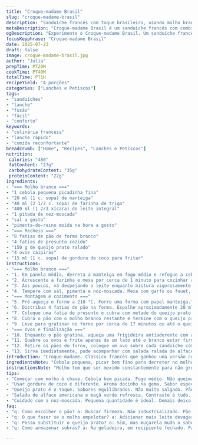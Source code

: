 ```yaml
---
title: "Croque-madame Brasil"
slug: "croque-madame-brasil"
description: "Sanduíche francês com toque brasileiro, usando molho branco temperado com noz-moscada e cebola, pão de forma branco, presunto cozido e queijo prato ralado. Finalizado com ovo frito por cima, servido quente e gratinado, ideal para lanches rápidos e saborosos. A versão traz pequenas alterações: quantidades ajustadas, substituição de dois ingredientes e leve mudança nos tempos de cozimento para textura e sabor diferenciados."
metaDescription: "Croque-madame Brasil é um sanduíche francês com combinação de sabores brasileiros. Rápido e delicioso, ideal para lanches práticos."
ogDescription: "Experimente o Croque-madame Brasil. Um sanduíche francês deliciosamente adaptado com ingredientes brasileiros e um toque especial."
focusKeyphrase: "Croque-madame Brasil"
date: 2025-07-23
draft: false
image: croque-madame-brasil.jpg
author: "Julia"
prepTime: PT20M
cookTime: PT40M
totalTime: PT1H
recipeYield: "4 porções"
categories: ["Lanches e Petiscos"]
tags:
- "sanduíches"
- "lanche"
- "fusão"
- "fácil"
- "conforto"
keywords:
- "culinária francesa"
- "lanche rápido"
- "comida reconfortante"
breadcrumb: ["Home", "Recipes", "Lanches e Petiscos"]
nutrition: 
 calories: "480"
 fatContent: "27g"
 carbohydrateContent: "35g"
 proteinContent: "22g"
ingredients:
- "=== Molho branco ==="
- "1 cebola pequena picadinha fina"
- "20 ml (1 c. sopa) de manteiga"
- "40 ml (2 1/2 c. sopa) de farinha de trigo"
- "400 ml (1 2/3 xícara) de leite integral"
- "1 pitada de noz-moscada"
- "sal a gosto"
- "pimenta-do-reino moída na hora a gosto"
- "=== Recheio ==="
- "8 fatias de pão de forma branco"
- "4 fatias de presunto cozido"
- "150 g de queijo prato ralado"
- "4 ovos caipiras"
- "15 ml (1 c. sopa) de gordura de coco para fritar"
instructions:
- "=== Molho branco ==="
- "1. Em panela média, derreta a manteiga em fogo médio e refogue a cebola até ficar translúcida, sem queimar."
- "2. Acrescente a farinha e mexa por cerca de 1 minuto para cozinhar a farinha, sem deixar dourar."
- "3. Aos poucos, vá despejando o leite enquanto mistura vigorosamente para evitar grumos. Aumente o fogo e, quando começar a ferver, abaixe para médio-baixo."
- "4. Tempere com sal, pimenta e noz-moscada. Mexa com garfo ou fouet, deixando o molho engrossar por uns 7 minutos, mexendo sempre para não grudar."
- "=== Montagem e cozimento ==="
- "5. Pré-aqueça o forno a 210 °C. Forre uma forma com papel manteiga."
- "6. Distribua 4 fatias de pão na forma. Espalhe aproximadamente 20 ml (1 1/3 colher de sopa) do molho branco em cima de cada fatia."
- "7. Coloque uma fatia de presunto e cubra com metade do queijo prato ralado. Feche com as outras fatias de pão."
- "8. Cubra o pão com o molho branco restante e termine com o queijo prato restante, espalhando uniformemente."
- "9. Leve para gratinar no forno por cerca de 17 minutos ou até o queijo começar a dourar levemente."
- "=== Ovos e finalização ==="
- "10. Enquanto o pão gratina, aqueça uma frigideira antiaderente com a gordura de coco em fogo médio-alto."
- "11. Quebre os ovos e frite apenas de um lado até o branco estar firme mas a gema ainda mole. Tempere com sal e pimenta."
- "12. Retire os pães do forno, coloque um ovo sobre cada sanduíche com cuidado usando espátula."
- "13. Sirva imediatamente, pode acompanhar com salada ralada de alface americana e maçã verde para contraste."
introduction: "Croque-madame. Clássico francês que ganhou uma versão com jeitinho brasileiro. Troque a manteiga pela gordura de coco pra fritar o ovo, aquece diferente, aroma e sabor distintos. O queijo prato no lugar do emmental traz um gostinho mais suave, menos forte. Um molho branco que não é apenas um molho, tem cebola refogada, noz-moscada sutilmente espalhada. Usa o pão branco comum, aquele que compra em padaria de esquina. Montagem simples, prática, pra fazer rápido quando a fome aperta. O ovo por cima é a cereja – gema molinha misturando com o queijo derretido, sensação quase cremosa. Assado para gratinar o queijo, uns minutos a mais que o francês para pegar a textura brasileira, crocante mas macio por dentro. No final, um acompanhamento de salada verde e maçã para dar frescor e equilibrar o prato."
ingredientsNote: "Cebola pequena, picar bem fino para derreter no molho, pode ser cebola roxa se quiser mudar o sabor. A gordura de coco substitui manteiga na hora de fritar o ovo, dá um aroma levemente doce e combina com a textura macia da gema. O pão branco precisa ser firme, sem ser muito industrializado, ideal se conseguir um pão de fermentação natural ou caseiro. O queijo prato ralado pode ser substituído por muçarela, mas o prato traz um sabor mais equilibrado, sem puxar muito pro salgado. Presunto cozido, de boa qualidade, ajuda no sabor sem ser pesado. Leite integral é melhor para molho, confere cremosidade. Sal e noz-moscada na dose certa diversas vezes no molho, mas atenção para não exagerar, senão fica enjoativo."
instructionsNote: "Molho tem que ser mexido constantemente para não grudar, paciência é chave. A execução do molho é o passo mais crítico - começar refogando cebola para aroma, depois farinha e leite em fogo certo para não empelotar. O tempo no forno ajustado para que o queijo fique dourado sem que o pão endureça. Fritar o ovo só de um lado para manter a gema molinha, textura característica do croque-madame. Importante usar espátula larga para posicionar o ovo sem quebrar. O toque final é servir rápido, pois ovo quente com gema mole resfria rápido. Salada fresca ajuda a equilibrar a gordura do molho e queijo, cuidado para não cobrir demais a mesa para não perder a crocância e calor do sanduíche."
tips:
- "Começar com molho é chave. Cebola bem picada. Fogo médio. Não queimar, só dourar. Depois a farinha. Mexer sempre. Fogo ajustado. Para não empelotar. Pronto, molho branco."
- "Usar gordura de coco é diferente. Aroma docinho na gema. Sabor especial. Fritar só de um lado. Assim mantém a gema mole. Espátula larga ajuda. Pós forno, ovo por cima."
- "Queijo prato é o toque. Sabores equilibrados. Não muito salgado. Pão de forma firme é essencial. Pão de padaria é melhor. Molho não deve grudar. Tempo de forno, olho no queijo dourado."
- "Salada de alface americana e maçã verde refresca. Contraste é tudo. Para o molhado do sanduíche. Ovos quentes esfriam rápido. Servir logo. Ter paciência com o molho no fogo."
- "Cuidado com a noz-moscada. Pequena quantidade é ideal. Demais deixa enjoativo. Leite integral é tudo. Crema suave no molho. Ajustar temperos ao gosto. Não exagerar."
faq:
- "q: Como escolher o pão? a: Buscar firmeza. Não industrializado. Pão de fermentação natural é o melhor. Testar frescor é bom também."
- "q: O que fazer se o molho empelotar? a: Adicionar mais leite devagar. Mexer vigorosamente. Mudança de temperatura pode ajudar. Depois ajustar o fogo."
- "q: Posso substituir o queijo prato? a: Sim, mas muçarela muda o sabor. Não é tão equilibrado. Pode funcionar, mas é diferente. Experimente a combinação."
- "q: Como armazenar sobras? a: Na geladeira, em recipiente fechado. Para não ressecar. Esquentar no forno depois. Melhor do que micro-ondas para a textura."

---
```

